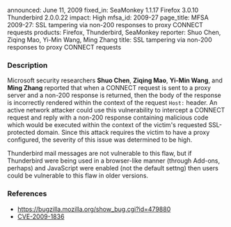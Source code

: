 announced: June 11, 2009
fixed_in: SeaMonkey 1.1.17
          Firefox 3.0.10
          Thunderbird 2.0.0.22
impact: High
mfsa_id: 2009-27
page_title: MFSA 2009-27: SSL tampering via non-200 responses to proxy CONNECT requests
products: Firefox, Thunderbird, SeaMonkey
reporter: Shuo Chen, Ziqing Mao, Yi-Min Wang, Ming Zhang
title: SSL tampering via non-200 responses to proxy CONNECT requests

<h3>Description</h3>

<p>Microsoft security researchers <strong>Shuo
Chen</strong>, <strong>Ziqing Mao</strong>, <strong>Yi-Min
Wang</strong>, and <strong>Ming Zhang</strong> reported that when a
CONNECT request is sent to a proxy server and a non-200 response is
returned, then the body of the response is incorrectly rendered
within the context of the request <code>Host:</code> header.  An
active network attacker could use this vulnerability to intercept a
CONNECT request and reply with a non-200 response containing malicious
code which would be executed within the context of the victim's
requested SSL-protected domain.  Since this attack requires the victim
to have a proxy configured, the severity of this issue was determined
to be high.</p>

<p class="note">Thunderbird mail messages are not vulnerable to this flaw,
but if Thunderbird were being used in a browser-like manner (through Add-ons,
perhaps) and JavaScript were enabled (not the default settng) then users could
be vulnerable to this flaw in older versions.
</p>

<h3>References</h3>

<ul>
  <li><a href="https://bugzilla.mozilla.org/show_bug.cgi?id=479880">https://bugzilla.mozilla.org/show_bug.cgi?id=479880</a></li>
  <li><a class="ex-ref" href="http://cve.mitre.org/cgi-bin/cvename.cgi?name=CVE-2009-1836">CVE-2009-1836</a></li>
</ul>



